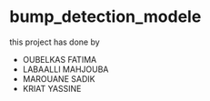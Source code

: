 # bump_detection_modele

this project has done by 
- OUBELKAS FATIMA 
- LABAALLI MAHJOUBA
- MAROUANE SADIK
- KRIAT YASSINE 
